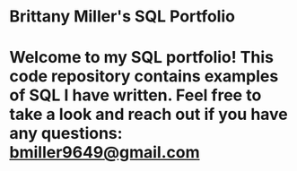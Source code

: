 # Brittany Miller's SQL Portfolio

# Welcome to my SQL portfolio! This code repository contains examples of SQL I have written. Feel free to take a look and reach out if you have any questions: bmiller9649@gmail.com 
